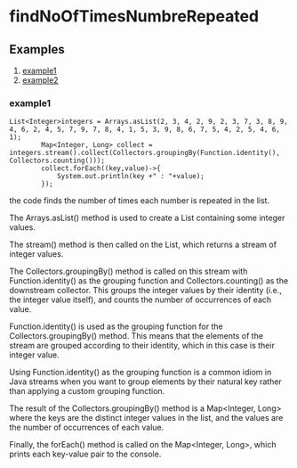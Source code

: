 # findNoOfTimesNumbreRepeated

## Examples
1. [example1](#example1)
2. [example2](#example2)
 
### example1
```
List<Integer>integers = Arrays.asList(2, 3, 4, 2, 9, 2, 3, 7, 3, 8, 9, 4, 6, 2, 4, 5, 7, 9, 7, 8, 4, 1, 5, 3, 9, 8, 6, 7, 5, 4, 2, 5, 4, 6, 1);
        Map<Integer, Long> collect = integers.stream().collect(Collectors.groupingBy(Function.identity(), Collectors.counting()));
        collect.forEach((key,value)->{
            System.out.println(key +" : "+value);
        });

```
the code finds the number of times each number is repeated in the list.

The Arrays.asList() method is used to create a List<Integer> containing some integer values.

The stream() method is then called on the List<Integer>, which returns a stream of integer values.

The Collectors.groupingBy() method is called on this stream with Function.identity() as the grouping function and Collectors.counting() as the downstream collector. This groups the integer values by their identity (i.e., the integer value itself), and counts the number of occurrences of each value.

Function.identity() is used as the grouping function for the Collectors.groupingBy() method. This means that the elements of the stream are grouped according to their identity, which in this case is their integer value.

Using Function.identity() as the grouping function is a common idiom in Java streams when you want to group elements by their natural key rather than applying a custom grouping function.
  
  
The result of the Collectors.groupingBy() method is a Map<Integer, Long> where the keys are the distinct integer values in the list, and the values are the number of occurrences of each value.

Finally, the forEach() method is called on the Map<Integer, Long>, which prints each key-value pair to the console.
